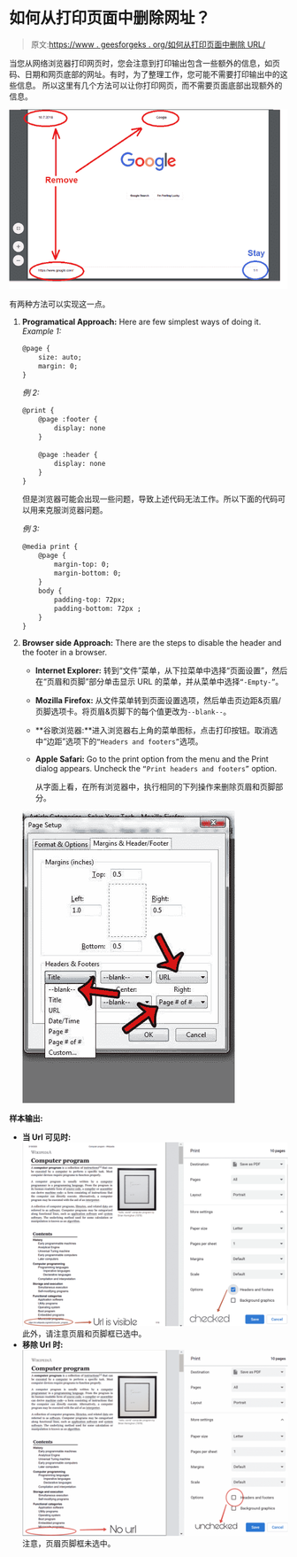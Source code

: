 # 如何从打印页面中删除网址？

> 原文:[https://www . geesforgeks . org/如何从打印页面中删除 URL/](https://www.geeksforgeeks.org/how-to-remove-url-from-printing-the-page/)

当您从网络浏览器打印网页时，您会注意到打印输出包含一些额外的信息，如页码、日期和网页底部的网址。有时，为了整理工作，您可能不需要打印输出中的这些信息。
所以这里有几个方法可以让你打印网页，而不需要页面底部出现额外的信息。

![](img/f9d78f0b302046a31ffd88084a1a18b6.png)

有两种方法可以实现这一点。

1.  **Programatical Approach:** Here are few simplest ways of doing it.
    *Example 1:*

    ```
    @page {
        size: auto;
        margin: 0;
    }
    ```

    *例 2:*

    ```
    @print {
        @page :footer {
            display: none
        }

        @page :header {
            display: none
        }
    }
    ```

    但是浏览器可能会出现一些问题，导致上述代码无法工作。所以下面的代码可以用来克服浏览器问题。

    *例 3:*

    ```
    @media print {
        @page {
            margin-top: 0;
            margin-bottom: 0;
        }
        body {
            padding-top: 72px;
            padding-bottom: 72px ;
        }
    }
    ```

2.  **Browser side Approach:** There are the steps to disable the header and the footer in a browser.
    *   **Internet Explorer:** 转到“文件”菜单，从下拉菜单中选择“页面设置”，然后在“页眉和页脚”部分单击显示 URL 的菜单，并从菜单中选择`“-Empty-”`。
    *   **Mozilla Firefox:** 从文件菜单转到页面设置选项，然后单击页边距&页眉/页脚选项卡。将页眉&页脚下的每个值更改为`--blank--`。
    *   **谷歌浏览器:**进入浏览器右上角的菜单图标，点击打印按钮。取消选中“边距”选项下的`“Headers and footers”`选项。
    *   **Apple Safari:** Go to the print option from the menu and the Print dialog appears. Uncheck the `“Print headers and footers”` option.

        从字面上看，在所有浏览器中，执行相同的下列操作来删除页眉和页脚部分。

    ![](img/5c13194374d405a1473e373f40a78aec.png)

**样本输出:**

*   **当 Url 可见时:**
    ![](img/d7074331049bbc98df75d2613f11d6f0.png)
    此外，请注意页眉和页脚框已选中。
*   **移除 Url 时:**
    ![](img/a745c50d87b12541923089f322aae319.png)
    注意，页眉页脚框未选中。